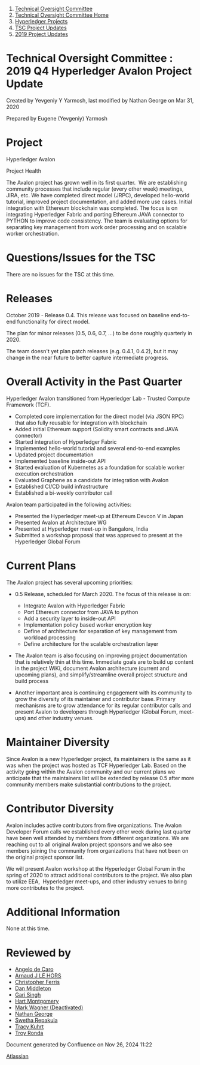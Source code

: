 1. [Technical Oversight Committee](index.html)
2. [Technical Oversight Committee Home](Technical-Oversight-Committee-Home_21430274.html)
3. [Hyperledger Projects](Hyperledger-Projects_21447704.html)
4. [TSC Project Updates](TSC-Project-Updates_21430854.html)
5. [2019 Project Updates](2019-Project-Updates_21447735.html)

# Technical Oversight Committee : 2019 Q4 Hyperledger Avalon Project Update

Created by Yevgeniy Y Yarmosh, last modified by Nathan George on Mar 31, 2020

Prepared by Eugene (Yevgeniy) Yarmosh

# Project

Hyperledger Avalon

Project Health

The Avalon project has grown well in its first quarter.  We are establishing community processes that include regular (every other week) meetings, JIRA, etc. We have completed direct model (JRPC), developed hello-world tutorial, improved project documentation, and added more use cases. Initial integration with Ethereum blockchain was completed. The focus is on integrating Hyperledger Fabric and porting Ethereum JAVA connector to PYTHON to improve code consistency. The team is evaluating options for separating key management from work order processing and on scalable worker orchestration. 

# Questions/Issues for the TSC

There are no issues for the TSC at this time.

# Releases

October 2019 - Release 0.4. This release was focused on baseline end-to-end functionality for direct model.

The plan for minor releases (0.5, 0.6, 0.7, ...) to be done roughly quarterly in 2020.

The team doesn't yet plan patch releases (e.g. 0.4.1, 0.4.2), but it may change in the near future to better capture intermediate progress.    

# Overall Activity in the Past Quarter

Hyperledger Avalon transitioned from Hyperledger Lab - Trusted Compute Framework (TCF).

- Completed core implementation for the direct model (via JSON RPC) that also fully reusable for integration with blockchain
- Added initial Ethereum support (Solidity smart contracts and JAVA connector)
- Started integration of Hyperledger Fabric
- Implemented hello-world tutorial and several end-to-end examples
- Updated project documentation
- Implemented baseline inside-out API
- Started evaluation of Kubernetes as a foundation for scalable worker execution orchestration
- Evaluated Graphene as a candidate for integration with Avalon
- Established CI/CD build infrastructure
- Established a bi-weekly contributor call

Avalon team participated in the following activities:

- Presented the Hyperledger meet-up at Ethereum Devcon V in Japan
- Presented Avalon at Architecture WG
- Presented at Hyperledger meet-up in Bangalore, India
- Submitted a workshop proposal that was approved to present at the Hyperledger Global Forum

# Current Plans

The Avalon project has several upcoming priorities:

- 0.5 Release, scheduled for March 2020. The focus of this release is on:
  
  - Integrate Avalon with Hyperledger Fabric
  - Port Ethereum connector from JAVA to python
  - Add a security layer to inside-out API
  - Implementation policy based worker encryption key
  - Define of architecture for separation of key management from workload processing
  - Define architecture for the scalable orchestration layer
- The Avalon team is also focusing on improving project documentation that is relatively thin at this time. Immediate goals are to build up content in the project WiKi, document Avalon architecture (current and upcoming plans), and simplify/streamline overall project structure and build process
- Another important area is continuing engagement with its community to grow the diversity of its maintainer and contributor base. Primary mechanisms are to grow attendance for its regular contributor calls and present Avalon to developers through Hyperledger (Global Forum, meet-ups) and other industry venues.

# Maintainer Diversity

Since Avalon is a new Hyperledger project, its maintainers is the same as it was when the project was hosted as TCF Hyperledger Lab. Based on the activity going within the Avalon community and our current plans we anticipate that the maintainers list will be extended by release 0.5 after more community members make substantial contributions to the project. 

# Contributor Diversity

Avalon includes active contributors from five organizations. The Avalon Developer Forum calls we established every other week during last quarter have been well attended by members from different organizations. We are reaching out to all original Avalon project sponsors and we also see members joining the community from organizations that have not been on the original project sponsor list.

We will present Avalon workshop at the Hyperledger Global Forum in the spring of 2020 to attract additional contributors to the project. We also plan to utilize EEA,  Hyperledger meet-ups, and other industry venues to bring more contributes to the project. 

# Additional Information

None at this time.

# Reviewed by

- [Angelo de Caro](https://lf-hyperledger.atlassian.net/wiki/people/70121:d6b0f0e4-825f-4f16-88e1-4d14e95f2f10?ref=confluence)
- [Arnaud J LE HORS](https://lf-hyperledger.atlassian.net/wiki/people/70121:0e75e3b8-500a-4067-9f7e-ed46e91bcb9d?ref=confluence)
- [Christopher Ferris](https://lf-hyperledger.atlassian.net/wiki/people/5abb903a8724022aa9070581?ref=confluence)
- [Dan Middleton](https://lf-hyperledger.atlassian.net/wiki/people/712020:2979764a-3998-4ef1-8810-60b799067924?ref=confluence)
- [Gari Singh](https://lf-hyperledger.atlassian.net/wiki/people/557058:51429e31-90f4-4684-b7cd-9a4fe15ff188?ref=confluence)
- [Hart Montgomery](https://lf-hyperledger.atlassian.net/wiki/people/712020:86f447c0-86dc-43b3-ac03-6a31923bbb84?ref=confluence)
- [Mark Wagner (Deactivated)](https://lf-hyperledger.atlassian.net/wiki/people/70121:81b88945-c9ef-40fe-9224-207bdb280922?ref=confluence)
- [Nathan George](https://lf-hyperledger.atlassian.net/wiki/people/712020:3e7556ab-cdb8-47f5-8b68-12a3378021fd?ref=confluence)
- [Swetha Repakula](https://lf-hyperledger.atlassian.net/wiki/people/712020:503b5691-8e92-4d2d-83d3-e9e74d296436?ref=confluence)
- [Tracy Kuhrt](https://lf-hyperledger.atlassian.net/wiki/people/712020:eb6ae9c3-aa8e-40ba-9dab-a6969b1ac52e?ref=confluence)
- [Troy Ronda](https://lf-hyperledger.atlassian.net/wiki/people/557058:c854f35a-2b58-4be3-9003-ca2a67495580?ref=confluence)

Document generated by Confluence on Nov 26, 2024 11:22

[Atlassian](http://www.atlassian.com/)
